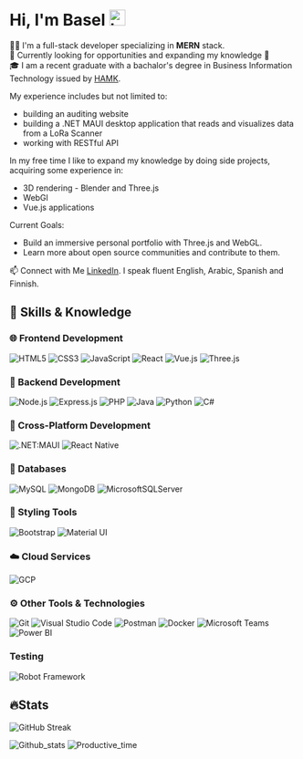 <h1>Hi, I'm Basel <img src="https://user-images.githubusercontent.com/1303154/88677602-1635ba80-d120-11ea-84d8-d263ba5fc3c0.gif" width="28px" height="28px" alt="hi"></h1>

👨‍💻 I'm a full-stack developer specializing in **MERN** stack. <br />
💼 Currently looking for opportunities and expanding my knowledge  🚀 <br />
🎓 I am a recent graduate with a bachalor's degree in Business Information Technology  issued by [HAMK](https://www.hamk.fi/en/?lang=en).

My experience includes but not limited to:
- building an auditing website
- building a .NET MAUI desktop application that reads and visualizes data from a LoRa Scanner
- working with RESTful  API

In my free time I like to expand my knowledge by doing side projects, acquiring some experience in:
- 3D rendering - Blender and Three.js
- WebGl
- Vue.js applications

 Current Goals:
- Build an immersive personal portfolio with Three.js and WebGL.
- Learn more about open source communities and contribute to them.

📫 Connect with Me [LinkedIn](https://www.linkedin.com/in/basil-omsha/). I speak fluent English, Arabic, Spanish and Finnish.

  <h2>🚀 Skills & Knowledge</h2>

  ### 🌐 Frontend Development

  ![HTML5](https://img.shields.io/badge/HTML5-E34F26?style=flat-square&logo=html5&logoColor=white) ![CSS3](https://img.shields.io/badge/CSS3-1572B6?style=flat-square&logo=css3&logoColor=white) ![JavaScript](https://img.shields.io/badge/JavaScript-F7DF1E?style=flat-square&logo=javascript&logoColor=black) ![React](https://img.shields.io/badge/React-61DAFB?style=flat-square&logo=react&logoColor=white) ![Vue.js](https://img.shields.io/badge/Vue.js-35495E?style=flat-square&logo=vuedotjs&logoColor=4FC08D) ![Three.js](https://img.shields.io/badge/Three.js-000000?style=flat-square&logo=three.js&logoColor=white)

  ### 🔧 Backend Development

  ![Node.js](https://img.shields.io/badge/Node.js-339933?style=flat-square&logo=node.js&logoColor=white) ![Express.js](https://img.shields.io/badge/Express.js-000000?style=flat-square&logo=express&logoColor=white) ![PHP](https://img.shields.io/badge/PHP-777BB4?style=flat-square&logo=php&logoColor=white) ![Java](https://img.shields.io/badge/Java-ED8B00?style=flat-square&logo=openjdk&logoColor=white) ![Python](https://img.shields.io/badge/python-3670A0?style=flat-square&logo=python&logoColor=ffdd54) ![C#](https://img.shields.io/badge/C%23-239120?style=flat-square&logo=c-sharp&logoColor=white)

  ### 🔀 Cross-Platform Development

  ![.NET:MAUI](https://img.shields.io/static/v1?label=.NET%20&message=MAUI&color=purple) ![React Native](https://shields.io/badge/react-black?logo=React&style=flat-square)

  ### 💾 Databases

  ![MySQL](https://img.shields.io/badge/MySQL-4479A1?style=flat-square&logo=mysql&logoColor=white) ![MongoDB](https://img.shields.io/badge/MongoDB-47A248?style=flat-square&logo=mongodb&logoColor=white) ![MicrosoftSQLServer](https://img.shields.io/badge/Microsoft%20SQL%20Server-CC2927?style=flat-square&logo=microsoft%20sql%20server&logoColor=white)

  ### 🎨 Styling Tools

  ![Bootstrap](https://img.shields.io/badge/Bootstrap-7952B3?style=flat-square&logo=Bootstrap&logoColor=white) ![Material UI](https://img.shields.io/badge/Material_UI-007FFF?style=flat-square&logo=material-ui&logoColor=white)

  ### ☁️ Cloud Services

  ![GCP](https://img.shields.io/badge/-Google%20Cloud%20Platform-4285F4?style=flat&logo=google%20cloud&logoColor=white)

  ### ⚙️ Other Tools & Technologies

  ![Git](https://img.shields.io/badge/Git-F05033?style=flat-square&logo=git&logoColor=white) ![Visual Studio Code](https://img.shields.io/badge/Visual_Studio_Code-0078d7?style=flat-square&logo=visual-studio-code&logoColor=white) ![Postman](https://img.shields.io/badge/Postman-FFDF18?style=flat-square&logo=postman&logoColor=black) ![Docker](https://img.shields.io/badge/Docker-2496ED?style=flat-square&logo=docker&logoColor=white)
  ![Microsoft Teams](https://img.shields.io/badge/Microsoft_Teams-6264A7?style=flat-square&logo=microsoftTeams&logoColor=white) ![Power BI](https://img.shields.io/badge/Power_BI-F2C811?style=flat-square&logo=powerbi&logoColor=black)

  ### Testing

  ![Robot Framework](https://img.shields.io/badge/Robot_Framework-000000?style=flat-square&logo=robotframework&logoColor=white)

<h2>🔥Stats</h2>
<img align="center" src="https://github-readme-streak-stats.herokuapp.com/?user=basilomsha&theme=neon-blurange&hide_border=true&border_radius=5.6" alt="GitHub Streak" />

![Github_stats](http://github-profile-summary-cards.vercel.app/api/cards/stats?username=basilomsha&theme=transparent)
![Productive_time](http://github-profile-summary-cards.vercel.app/api/cards/productive-time?username=basilomsha&theme=transparent&utcOffset=1)
